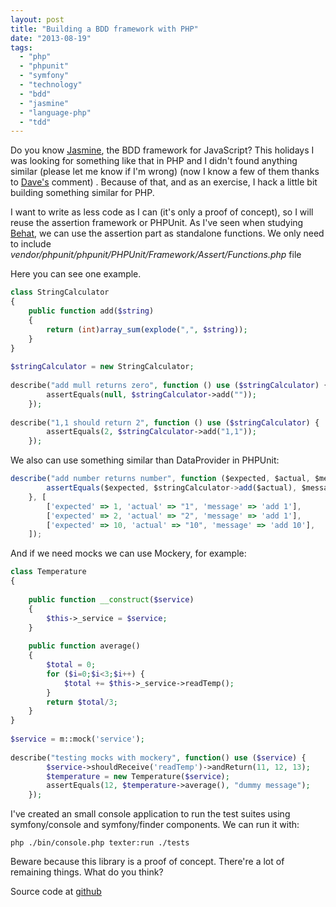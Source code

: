 ```yaml
---
layout: post
title: "Building a BDD framework with PHP"
date: "2013-08-19"
tags: 
  - "php"
  - "phpunit"
  - "symfony"
  - "technology"
  - "bdd"
  - "jasmine"
  - "language-php"
  - "tdd"
---
```


Do you know [Jasmine](http://pivotal.github.io/jasmine/), the BDD framework for JavaScript? This holidays I was looking for something like that in PHP and I didn't found anything similar (please let me know if I'm wrong) (now I know a few of them thanks to [Dave's](https://twitter.com/davedevelopment) comment) . Because of that, and as an exercise, I hack a little bit building something similar for PHP.

I want to write as less code as I can (it's only a proof of concept), so I will reuse the assertion framework or PHPUnit. As I've seen when studying [Behat](http://behat.org/), we can use the assertion part as standalone functions. We only need to include _vendor/phpunit/phpunit/PHPUnit/Framework/Assert/Functions.php_ file

Here you can see one example. 

```php
class StringCalculator
{
    public function add($string)
    {
        return (int)array_sum(explode(",", $string));
    }
}
 
$stringCalculator = new StringCalculator;
 
describe("add mull returns zero", function () use ($stringCalculator) {
        assertEquals(null, $stringCalculator->add(""));
    });
 
describe("1,1 should return 2", function () use ($stringCalculator) {
        assertEquals(2, $stringCalculator->add("1,1"));
    });
```

We also can use something similar than DataProvider in PHPUnit:

```javascript
describe("add number returns number", function ($expected, $actual, $message) use ($stringCalculator) {
        assertEquals($expected, $stringCalculator->add($actual), $message);
    }, [
        ['expected' => 1, 'actual' => "1", 'message' => 'add 1'],
        ['expected' => 2, 'actual' => "2", 'message' => 'add 1'],
        ['expected' => 10, 'actual' => "10", 'message' => 'add 10'],
    ]);  
```

And if we need mocks we can use Mockery, for example:

```php
class Temperature
{
 
    public function __construct($service)
    {
        $this->_service = $service;
    }
 
    public function average()
    {
        $total = 0;
        for ($i=0;$i<3;$i++) {
            $total += $this->_service->readTemp();
        }
        return $total/3;
    }
}
 
$service = m::mock('service');
 
describe("testing mocks with mockery", function() use ($service) {
        $service->shouldReceive('readTemp')->andReturn(11, 12, 13);
        $temperature = new Temperature($service);
        assertEquals(12, $temperature->average(), "dummy message");
    });
```

I've created an small console application to run the test suites using symfony/console and symfony/finder components. We can run it with:

```commandline
php ./bin/console.php texter:run ./tests
```

Beware because this library is a proof of concept. There're a lot of remaining things. What do you think?

Source code at [github](https://github.com/gonzalo123/texter)
